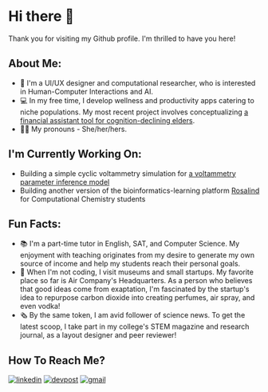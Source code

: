# Hi there 👋

Thank you for visiting my Github profile. I'm thrilled to have you here!

## About Me:
- 🔬 I'm a UI/UX designer and computational researcher, who is interested in Human-Computer Interactions and AI.
- 💻 In my free time, I develop wellness and productivity apps catering to niche populations. My most recent project involves conceptualizing [a financial assistant tool for cognition-declining elders](https://devpost.com/software/finnacle-16vxg2). 
- 👩🏻 My pronouns - She/her/hers.

## I'm Currently Working On:
- Building a simple cyclic voltammetry simulation for [a voltammetry parameter inference model](https://github.com/mellieho9/Voltammogram-Parameter-Inference) 
- Building another version of the bioinformatics-learning platform [Rosalind](https://rosalind.info/problems/locations/) for Computational Chemistry students

## Fun Facts:
- 📚 I'm a part-time tutor in English, SAT, and Computer Science. My enjoyment with teaching originates from my desire to generate my own source of income and help my students reach their personal goals.
- 🔭 When I'm not coding, I visit museums and small startups. My favorite place so far is Air Company's Headquarters. As a person who believes that good ideas come from exaptation, I'm fascinated by the startup's idea to repurpose carbon dioxide into creating perfumes, air spray, and even vodka!
- 🗞 By the same token, I am avid follower of science news. To get the latest scoop, I take part in my college's STEM magazine and research journal, as a layout designer and peer reviewer!

## How To Reach Me?
[![linkedin](https://img.shields.io/badge/LinkedIn-0A66C2?style=for-the-badge&logo=LinkedIn&logoColor=white)](https://www.linkedin.com/in/ngan-ho-3027461a4/)
[![devpost](https://img.shields.io/badge/Devpost-0078D7?style=for-the-badge&logo=Devpost&logoColor=white)](https://devpost.com/melioraho9?ref_content=user-portfolio&ref_feature=portfolio&ref_medium=global-nav)
[![gmail](https://img.shields.io/badge/Gmail-EA4335?style=for-the-badge&logo=Gmail&logoColor=white)](mailto:nho10@fordham.edu)
